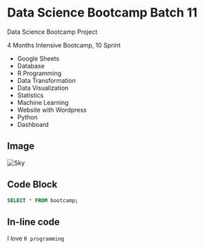 # Data Science Bootcamp Batch 11
Data Science Bootcamp Project

4 Months Intensive Bootcamp, 10 Sprint

- Google Sheets
- Database
- R Programming
- Data Transformation
- Data Visualization
- Statistics
- Machine Learning
- Website with Wordpress
- Python
- Dashboard

## Image 
![Sky](https://t4.ftcdn.net/jpg/03/16/36/59/240_F_316365913_WKVKZW7gzsqqhkx4PgGyu0rArj5GykHK.jpg)

## Code Block
```sql
SELECT * FROM bootcamp;
```
## In-line code
I love `R programming`

